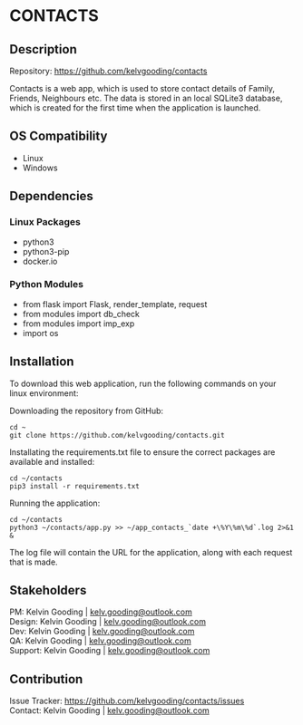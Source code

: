 # CONTACTS

## Description

Repository: https://github.com/kelvgooding/contacts

Contacts is a web app, which is used to store contact details of Family, Friends, Neighbours etc. The data is stored in an local SQLite3 database, which is created for the first time when the application is launched.

## OS Compatibility

- Linux
- Windows

## Dependencies

### Linux Packages

- python3
- python3-pip
- docker.io

### Python Modules

- from flask import Flask, render_template, request
- from modules import db_check
- from modules import imp_exp
- import os

## Installation

To download this web application, run the following commands on your linux environment:

Downloading the repository from GitHub:
```
cd ~
git clone https://github.com/kelvgooding/contacts.git
```

Installating the requirements.txt file to ensure the correct packages are available and installed:

```
cd ~/contacts
pip3 install -r requirements.txt
```

Running the application:

```
cd ~/contacts
python3 ~/contacts/app.py >> ~/app_contacts_`date +\%Y\%m\%d`.log 2>&1 &
```

The log file will contain the URL for the application, along with each request that is made.

## Stakeholders

PM: Kelvin Gooding | kelv.gooding@outlook.com<br>
Design: Kelvin Gooding | kelv.gooding@outlook.com<br>
Dev: Kelvin Gooding | kelv.gooding@outlook.com<br>
QA: Kelvin Gooding | kelv.gooding@outlook.com<br>
Support: Kelvin Gooding | kelv.gooding@outlook.com

## Contribution

Issue Tracker: https://github.com/kelvgooding/contacts/issues<br>
Contact: Kelvin Gooding | kelv.gooding@outlook.com
